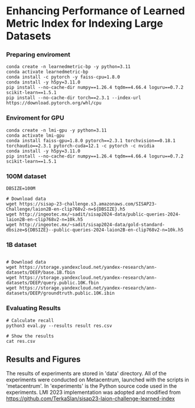 # Enhancing Performance of Learned Metric Index for Indexing Large Datasets

### Preparing enviroment

```shell
conda create -n learnedmetric-bp -y python=3.11
conda activate learnedmetric-bp
conda install -c pytorch -y faiss-cpu=1.8.0
conda install -y h5py=3.11.0
pip install --no-cache-dir numpy==1.26.4 tqdm==4.66.4 loguru==0.7.2 scikit-learn==1.5.1
pip install --no-cache-dir torch==2.3.1 --index-url https://download.pytorch.org/whl/cpu
```
### Enviroment for GPU

```shell
conda create -n lmi-gpu -y python=3.11
conda activate lmi-gpu
conda install faiss-gpu=1.8.0 pytorch==2.3.1 torchvision==0.18.1 torchaudio==2.3.1 pytorch-cuda=12.1 -c pytorch -c nvidia
conda install -y h5py=3.11.0
pip install --no-cache-dir numpy==1.26.4 tqdm==4.66.4 loguru==0.7.2 scikit-learn==1.5.1
```

### 100M dataset

```shell
DBSIZE=100M

# Download data
wget https://sisap-23-challenge.s3.amazonaws.com/SISAP23-Challenge/laion2B-en-clip768v2-n=${DBSIZE}.h5
wget http://ingeotec.mx/~sadit/sisap2024-data/public-queries-2024-laion2B-en-clip768v2-n=10k.h5
wget http://ingeotec.mx/~sadit/sisap2024-data/gold-standard-dbsize=${DBSIZE}--public-queries-2024-laion2B-en-clip768v2-n=10k.h5
```

### 1B dataset

```shell

# Download data
wget https://storage.yandexcloud.net/yandex-research/ann-datasets/DEEP/base.1B.fbin
wget https://storage.yandexcloud.net/yandex-research/ann-datasets/DEEP/query.public.10K.fbin
wget https://storage.yandexcloud.net/yandex-research/ann-datasets/DEEP/groundtruth.public.10K.ibin
```


### Evaluating Results

```shell
# Calculate recall
python3 eval.py --results result res.csv

# Show the results
cat res.csv
```

## Results and Figures

The results of experiments are stored in 'data' directory. All of the experiments were conducted on Metacentrum, launched with the scripts in 'metacentrum'. In 'experiments' is the Python source code used in the experiments. LMI 2023 implementation was adopted and modified from  
https://github.com/TerkaSlan/sisap23-laion-challenge-learned-index